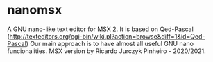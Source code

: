 # nanomsx
A GNU nano-like text editor for MSX 2. It is based on Qed-Pascal
(http://texteditors.org/cgi-bin/wiki.pl?action=browse&diff=1&id=Qed-Pascal)
Our main approach is to have almost all useful GNU nano funcionalities. 
MSX version by Ricardo Jurczyk Pinheiro - 2020/2021.


